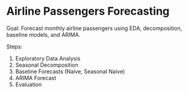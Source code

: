 # Airline Passengers Forecasting 
 
Goal: Forecast monthly airline passengers using EDA, decomposition, baseline models, and ARIMA. 
 
Steps: 
1. Exploratory Data Analysis 
2. Seasonal Decomposition 
3. Baseline Forecasts (Naive, Seasonal Naive) 
4. ARIMA Forecast 
5. Evaluation 
